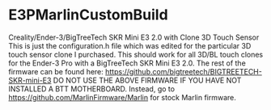 # E3PMarlinCustomBuild
Creality/Ender-3/BigTreeTech SKR Mini E3 2.0 with Clone 3D Touch Sensor
This is just the configuration.h file which was edited for the particular 3D touch sensor clone I purchased.
This should work for all 3D/BL touch clones for the Ender-3 Pro with a BigTreeTech SKR Mini E3 2.0.
The rest of the firmware can be found here: https://github.com/bigtreetech/BIGTREETECH-SKR-mini-E3
DO NOT USE THE ABOVE FIRMWARE IF YOU HAVE NOT INSTALLED A BTT MOTHERBOARD. Instead, go to https://github.com/MarlinFirmware/Marlin for stock Marlin firmware.

